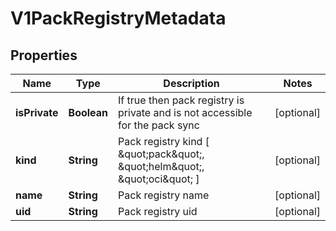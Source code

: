 # V1PackRegistryMetadata

## Properties
Name | Type | Description | Notes
------------ | ------------- | ------------- | -------------
**isPrivate** | **Boolean** | If true then pack registry is private and is not accessible for the pack sync |  [optional]
**kind** | **String** | Pack registry kind [ \&quot;pack\&quot;, \&quot;helm\&quot;, \&quot;oci\&quot; ] |  [optional]
**name** | **String** | Pack registry name |  [optional]
**uid** | **String** | Pack registry uid |  [optional]
